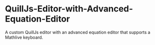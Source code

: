 # QuillJs-Editor-with-Advanced-Equation-Editor
A custom QuillJs editor with an advanced equation editor that supports a Mathlive keyboard.
